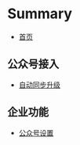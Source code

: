 # Summary

* [首页](README.md)

## 公众号接入

* [自动同步升级](gong-zhong-hao-jie-ru/gong-zhong-hao-jie-ru.md)

## 企业功能

* [公众号设置](qi-ye-gong-neng/gong-zhong-hao-she-zhi.md)

